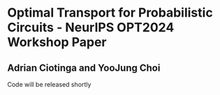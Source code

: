 # Optimal Transport for Probabilistic Circuits - NeurIPS OPT2024 Workshop Paper
## Adrian Ciotinga and YooJung Choi

Code will be released shortly
